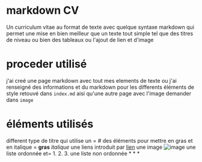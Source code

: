 # markdown CV
Un curriculum vitae au format de texte avec quelque syntaxe markdown qui permet une mise en bien meilleur que un texte tout simple tel que des titres de niveau ou bien des tableaux ou  l'ajout de lien et d'image 
# proceder utilisé 
j'ai creé une page markdown avec tout mes elements de texte ou j'ai renseigné des informations et du markdown pour les differents éléments de style retouvé dans `index.md` aisi qu'une autre page avec l'image demander dans `image`
# éléments utilisés 
different type de titre qui utilise un = #
des éléments pour mettre en gras et en italique = **gras** _italique_
une liens introduit par [lien](http:/....)
une image ![image](https:/)
une liste ordonnée et= 1.
                      2.
                      3. 
une liste non ordonnée *
                      *
                      *
